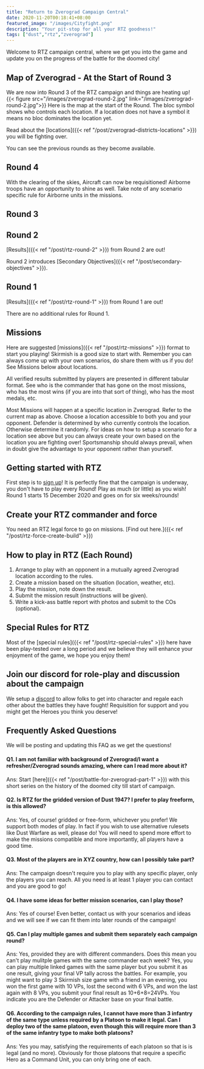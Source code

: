 ```yaml
---
title: "Return to Zverograd Campaign Central"
date: 2020-11-20T00:18:41+08:00
featured_image: "/images/Cityfight.png"
description: "Your pit-stop for all your RTZ goodness!"
tags: ["dust","rtz","zverograd"]
---
```

Welcome to RTZ campaign central, where we get you into the game and update you on the progress of the battle for the doomed city!

## Map of Zverograd - At the Start of Round 3
We are now into Round 3 of the RTZ campaign and things are heating up!
{{< figure src="/images/zverograd-round-2.jpg" link="/images/zverograd-round-2.jpg">}}
Here is the map at the start of the Round. The bloc symbol shows who controls each location. If a location does not have a symbol it means no bloc dominates the location yet.

Read about the [locations]({{< ref "/post/zverograd-districts-locations" >}}) you will be fighting over.

You can see the previous rounds as they become available.

## Round 4
With the clearing of the skies, Aircraft can now be requisitioned! Airborne troops have an opportunity to shine as well. Take note of any scenario specific rule for Airborne units in the missions.

## Round 3

## Round 2
[Results]({{< ref "/post/rtz-round-2" >}}) from Round 2 are out!

Round 2 introduces [Secondary Objectives]({{< ref "/post/secondary-objectives" >}}).


## Round 1
[Results]({{< ref "/post/rtz-round-1" >}}) from Round 1 are out!

There are no additional rules for Round 1.

## Missions
Here are suggested [missions]({{< ref "/post/rtz-missions" >}}) format to start you playing! Skirmish is a good size to start with. Remember you can always come up with your own scenarios, do share them with us if you do! See Missions below about locations.

All verified results submitted by players are presented in different tabular format. See who is the commander that has gone on the most missions, who has the most wins (if you are into that sort of thing), who has the most medals, etc.

Most Missions will happen at a specific location in Zverograd. Refer to the current map as above. Choose a location accessible to both you and your opponent. Defender is determined by who currently controls the location. Otherwise determine it randomly. For ideas on how to setup a scenario for a location see above but you can always create your own based on the location you are fighting over! Sportsmanship should always prevail, when in doubt give the advantage to your opponent rather than yourself.

## Getting started with RTZ
First step is to [sign up](https://forms.gle/qng9wfbqeB86rQwL8)! It is perfectly fine that the campaign is underway, you don't have to play every Round! Play as much (or little) as you wish! Round 1 starts 15 December 2020 and goes on for six weeks/rounds!

## Create your RTZ commander and force
You need an RTZ legal force to go on missions. [Find out here.]({{< ref "/post/rtz-force-create-build" >}})

## How to play in RTZ (Each Round)
1. Arrange to play with an opponent in a mutually agreed Zverograd location according to the rules.
2. Create a mission based on the situation (location, weather, etc).
3. Play the mission, note down the result.
4. Submit the mission result (instructions will be given).
5. Write a kick-ass battle report with photos and submit to the COs (optional).

## Special Rules for RTZ
Most of the [special rules]({{< ref "/post/rtz-special-rules" >}}) here have been play-tested over a long period and we believe they will enhance your enjoyment of the game, we hope you enjoy them!


## Join our discord for role-play and discussion about the campaign
We setup a [discord](https://discord.gg/EwztDyYtct) to allow folks to get into character and regale each other about the battles they have fought! Requisition for support and you might get the Heroes you think you deserve!

## Frequently Asked Questions
We will be posting and updating this FAQ as we get the questions!

#### Q1. I am not familiar with background of Zverograd/I want a refresher/Zverograd sounds amazing, where can I read more about it?
Ans: Start [here]({{< ref "/post/battle-for-zverograd-part-1" >}}) with this short series on the history of the doomed city till start of campaign.

#### Q2. Is RTZ for the gridded version of Dust 1947? I prefer to play freeform, is this allowed?
Ans: Yes, of course! gridded or free-form, whichever you prefer! We support both modes of play. In fact if you wish to use alternative rulesets like Dust Warfare as well, please do! You will need to spend more effort to make the missions compatible and more importantly, all players have a good time.

#### Q3. Most of the players are in XYZ country, how can I possibly take part?
Ans: The campaign doesn't require you to play with any specific player, only the players you can reach. All you need is at least 1 player you can contact and you are good to go!

#### Q4. I have some ideas for better mission scenarios, can I play those?
Ans: Yes of course! Even better, contact us with your scenarios and ideas and we will see if we can fit them into later rounds of the campaign!  

#### Q5. Can I play multiple games and submit them separately each campaign round?
Ans: Yes, provided they are with different commanders. Does this mean you can't play mulitple games with the same commander each week? Yes, you can play multiple linked games with the same player but you submit it as one result, giving your final VP tally across the battles. For example, you might want to play 3 Skirmish size game with a friend in an evening, you won the first game with 10 VPs, lost the second with 6 VPs, and won the last again with 8 VPs, you submit your final result as 10+6+8=24VPs. You indicate you are the Defender or Attacker base on your final battle.

#### Q6. According to the campaign rules, I cannot have more than 3 infantry of the same type unless required by a Platoon to make it legal. Can I deploy two of the same platoon, even though this will require more than 3 of the same infantry type to make both platoons?
Ans: Yes you may, satisfying the requirements of each platoon so that is is legal (and no more). Obviously for those platoons that require a specific Hero as a Command Unit, you can only bring one of each.

